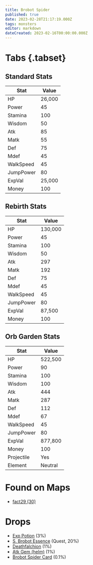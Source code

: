 ```yaml
---
title: Brobot Spider
published: true
date: 2023-02-28T21:17:19.000Z
tags: monsters
editor: markdown
dateCreated: 2023-02-16T00:00:00.000Z
---
```


# Tabs {.tabset}

## Standard Stats

|Stat|Value|
|-|-|
|HP|26,000|
|Power|45|
|Stamina|100|
|Wisdom|50|
|Atk|85|
|Matk|55|
|Def|75|
|Mdef|45|
|WalkSpeed|45|
|JumpPower|80|
|ExpVal|25,000|
|Money|100|
## Rebirth Stats

|Stat|Value|
|-|-|
|HP|130,000|
|Power|45|
|Stamina|100|
|Wisdom|50|
|Atk|297|
|Matk|192|
|Def|75|
|Mdef|45|
|WalkSpeed|45|
|JumpPower|80|
|ExpVal|87,500|
|Money|100|
## Orb Garden Stats

|Stat|Value|
|-|-|
|HP|522,500|
|Power|90|
|Stamina|100|
|Wisdom|100|
|Atk|444|
|Matk|287|
|Def|112|
|Mdef|67|
|WalkSpeed|45|
|JumpPower|80|
|ExpVal|877,800|
|Money|100|
|Projectile|Yes|
|Element|Neutral|

# Found on Maps
 * [fact29 (30)](/maps/fact29)

# Drops
 * [Exp Potion](/items/exp-potion) (3%)
 * [S. Brobot Essence](/items/s-brobot-essence) (Quest, 20%)
 * [Deathfalchion](/items/deathfalchion) (1%)
 * [Atk Gem (helm)](/items/atk-gem-helm) (1%)
 * [Brobot Spider Card](/items/brobot-spider-card) (0.1%)
